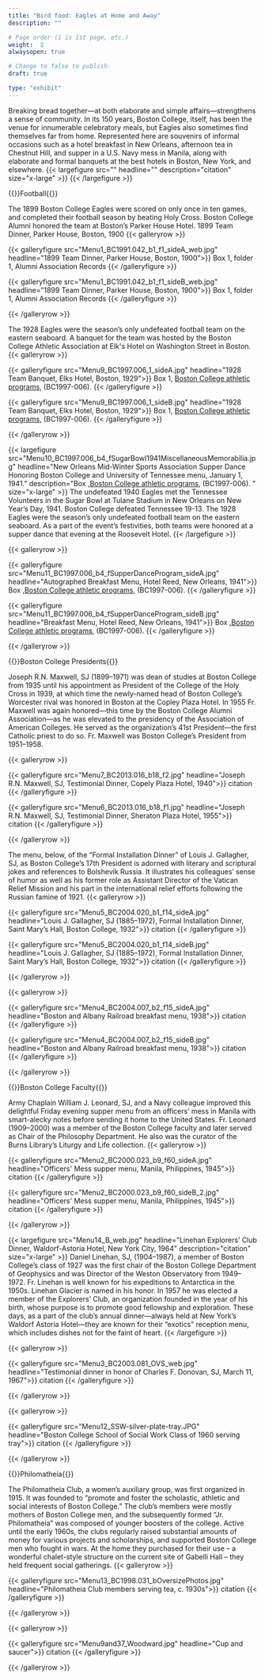 ```yaml
---
title: "Bird food: Eagles at Home and Away"
description: ""

# Page order (1 is 1st page, etc.)
weight:  2
alwaysopen: true

# Change to false to publish.
draft: true

type: "exhibit"
---
```


Breaking bread together—at both elaborate and simple affairs—strengthens a sense of community. In its 150 years, Boston College, itself, has been the venue for innumerable celebratory meals, but Eagles also sometimes find themselves far from home. Represented here are souvenirs of informal occasions such as a hotel breakfast in New Orleans, afternoon tea in Chestnut Hill, and supper in a U.S. Navy mess in Manila, along with elaborate and formal banquets at the best hotels in Boston, New York, and elsewhere.
{{< largefigure src=""
                headline=""
                description="citation"
                size="x-large" >}}
{{< /largefigure >}}


{{<heading>}}Football{{</heading>}}

The 1899 Boston College Eagles were scored on only once in ten games, and completed their football season by beating Holy Cross. Boston College Alumni honored the team at Boston’s Parker House Hotel.
1899 Team Dinner, Parker House, Boston, 1900
{{< galleryrow >}}

{{< galleryfigure src="Menu1_BC1991.042_b1_f1_sideA_web.jpg"
           headline="1899 Team Dinner, Parker House, Boston, 1900">}} Box 1, folder 1, Alumni Association Records
{{< /galleryfigure >}}

{{< galleryfigure src="Menu1_BC1991.042_b1_f1_sideB_web.jpg"
           headline="1899 Team Dinner, Parker House, Boston, 1900">}} Box 1, folder 1, Alumni Association Records
{{< /galleryfigure >}}

{{< /galleryrow >}}

The 1928 Eagles were the season’s only undefeated football team on the eastern seaboard. A banquet for the team was hosted by the Boston College Athletic Association at Elk's Hotel on Washington Street in Boston.
{{< galleryrow >}}

{{< galleryfigure src="Menu9_BC1997.006_1_sideA.jpg"
           headline="1928 Team Banquet, Elks Hotel, Boston, 1929">}} Box 1, [Boston College athletic programs]( https://bc-primo.hosted.exlibrisgroup.com/permalink/f/l6ucgu/ALMA-BC21470522600001021), (BC1997-006).
{{< /galleryfigure >}}

{{< galleryfigure src="Menu9_BC1997.006_1_sideB.jpg"
           headline="1928 Team Banquet, Elks Hotel, Boston, 1929">}} Box 1, [Boston College athletic programs]( https://bc-primo.hosted.exlibrisgroup.com/permalink/f/l6ucgu/ALMA-BC21470522600001021), (BC1997-006).
{{< /galleryfigure >}}

{{< /galleryrow >}}

{{< largefigure src="Menu10_BC1997.006_b4_fSugarBowl1941MiscellaneousMemorabilia.jpg"
                headline="New Orleans Mid-Winter Sports Association Supper Dance Honoring Boston College and University of Tennessee menu, January 1, 1941."
                description="Box ,[Boston College athletic programs]( https://bc-primo.hosted.exlibrisgroup.com/permalink/f/l6ucgu/ALMA-BC21470522600001021), (BC1997-006). " 
                size="x-large" >}}
The undefeated 1940 Eagles met the Tennessee Volunteers in the Sugar Bowl at Tulane Stadium in New Orleans on New Year’s Day, 1941. Boston College defeated Tennessee 19-13. The 1928 Eagles were the season’s only undefeated football team on the eastern seaboard. As a part of the event’s festivities, both teams were honored at a supper dance that evening at the Roosevelt Hotel.
{{< /largefigure >}}

{{< galleryrow >}}

{{< galleryfigure src="Menu11_BC1997.006_b4_fSupperDanceProgram_sideA.jpg"
           headline="Autographed Breakfast Menu, Hotel Reed, New Orleans, 1941">}} Box ,[Boston College athletic programs]( https://bc-primo.hosted.exlibrisgroup.com/permalink/f/l6ucgu/ALMA-BC21470522600001021), (BC1997-006).
{{< /galleryfigure >}}

{{< galleryfigure src="Menu11_BC1997.006_b4_fSupperDanceProgram_sideB.jpg"
           headline="Breakfast Menu, Hotel Reed, New Orleans, 1941">}} Box ,[Boston College athletic programs]( https://bc-primo.hosted.exlibrisgroup.com/permalink/f/l6ucgu/ALMA-BC21470522600001021), (BC1997-006).
{{< /galleryfigure >}}

{{< /galleryrow >}}

{{<heading>}}Boston College Presidents{{</heading>}}

Joseph R.N. Maxwell, SJ (1899–1971) was dean of studies at Boston College from 1935 until his appointment as President of the College of the Holy Cross in 1939, at which time the newly-named head of Boston College’s Worcester rival was honored in Boston at the Copley Plaza Hotel. In 1955 Fr. Maxwell was again honored—this time by the Boston College Alumni Association—as he was elevated to the presidency of the Association of American Colleges. He served as the organization’s 41st President—the first Catholic priest to do so. Fr. Maxwell was Boston College’s President from 1951–1958.

{{< galleryrow >}}

{{< galleryfigure src="Menu7_BC2013.016_b18_f2.jpg"
           headline="Joseph R.N. Maxwell, SJ, Testimonial Dinner, Copely Plaza Hotel, 1940">}} citation
{{< /galleryfigure >}}

{{< galleryfigure src="Menu6_BC2013.016_b18_f1.jpg"
           headline="Joseph R.N. Maxwell, SJ, Testimonial Dinner, Sheraton Plaza Hotel, 1955">}} citation
{{< /galleryfigure >}}

{{< /galleryrow >}}

The menu, below, of the “Formal Installation Dinner” of Louis J. Gallagher, SJ, as Boston College’s 17th President is adorned with literary and scriptural jokes and references to Bolshevik Russia. It illustrates his colleagues’ sense of humor as well as his former role as Assistant Director of the Vatican Relief Mission and his part in the international relief efforts following the Russian famine of 1921.
{{< galleryrow >}}

{{< galleryfigure src="Menu5_BC2004.020_b1_f14_sideA.jpg"
           headline="Louis J. Gallagher, SJ (1885–1972), Formal Installation Dinner, Saint Mary’s Hall, Boston College, 1932">}} citation
{{< /galleryfigure >}}

{{< galleryfigure src="Menu5_BC2004.020_b1_f14_sideB.jpg"
           headline="Louis J. Gallagher, SJ (1885–1972), Formal Installation Dinner, Saint Mary’s Hall, Boston College, 1932">}} citation
{{< /galleryfigure >}}

{{< /galleryrow >}}

{{< galleryrow >}}

{{< galleryfigure src="Menu4_BC2004.007_b2_f15_sideA.jpg"
           headline="Boston and Albany Railroad breakfast menu, 1938">}} citation
{{< /galleryfigure >}}

{{< galleryfigure src="Menu4_BC2004.007_b2_f15_sideB.jpg"
           headline="Boston and Albany Railroad breakfast menu, 1938">}} citation
{{< /galleryfigure >}}

{{< /galleryrow >}}

{{<heading>}}Boston College Faculty{{</heading>}}

Army Chaplain William J. Leonard, SJ, and a Navy colleague improved this delightful Friday evening supper menu from an officers’ mess in Manila with smart-alecky notes before sending it home to the United States. Fr. Leonard (1909–2000) was a member of the Boston College faculty and later served as Chair of the Philosophy Department. He also was the curator of the Burns Library’s Liturgy and Life collection.
{{< galleryrow >}}

{{< galleryfigure src="Menu2_BC2000.023_b9_f60_sideA.jpg"
           headline="Officers' Mess supper menu, Manila, Philippines, 1945">}} citation
{{< /galleryfigure >}}

{{< galleryfigure src="Menu2_BC2000.023_b9_f60_sideB_2.jpg"
           headline="Officers' Mess supper menu, Manila, Philippines, 1945">}} citation
{{< /galleryfigure >}}

{{< /galleryrow >}}

{{< largefigure src="Menu14_B_web.jpg"
                headline="Linehan Explorers’ Club Dinner, Waldorf-Astoria Hotel, New York City, 1964"
                description="citation" 
                size="x-large" >}}
Daniel Linehan, SJ, (1904–1987), a member of Boston College’s class of 1927 was the first chair of the Boston College Department of Geophysics and was Director of the Weston Observatory from 1949–1972. Fr. Linehan is well known for his expeditions to Antarctica in the 1950s. Linehan Glacier is named in his honor. In 1957 he was elected a member of the Explorers’ Club, an organization founded in the year of his birth, whose purpose is to promote good fellowship and exploration. These days, as a part of the club’s annual dinner—always held at New York’s Waldorf Astoria Hotel—they are known for their “exotics” reception menu, which includes dishes not for the faint of heart.
{{< /largefigure >}}

{{< galleryrow >}}

{{< galleryfigure src="Menu3_BC2003.081_OVS_web.jpg"
           headline="Testimonial dinner in honor of Charles F. Donovan, SJ, March 11, 1967">}} citation
{{< /galleryfigure >}}

{{< /galleryrow >}}

{{< galleryrow >}}

{{< galleryfigure src="Menu12_SSW-silver-plate-tray.JPG"
           headline="Boston College School of Social Work Class of 1960 serving tray">}} citation
{{< /galleryfigure >}}

{{< /galleryrow >}}

{{<heading>}}Philomatheia{{</heading>}}

The Philomatheia Club, a women’s auxiliary group, was first organized in 1915. It was founded to “promote and foster the scholastic, athletic and social interests of Boston College.” The club’s members were mostly mothers of Boston College men, and the subsequently formed “Jr. Philomatheia” was composed of younger boosters of the college. Active until the early 1960s, the clubs regularly raised substantial amounts of money for various projects and scholarships, and supported Boston College men who fought in wars. At the home they purchased for their use – a wonderful chalet-style structure on the current site of Gabelli Hall – they held frequent social gatherings.
{{< galleryrow >}}

{{< galleryfigure src="Menu13_BC1998.031_bOversizePhotos.jpg"
           headline="Philomatheia Club members serving tea, c. 1930s">}} citation
{{< /galleryfigure >}}

{{< /galleryrow >}}

{{< galleryrow >}}

{{< galleryfigure src="Menu9and37_Woodward.jpg"
           headline="Cup and saucer">}} citation
{{< /galleryfigure >}}

{{< /galleryrow >}}